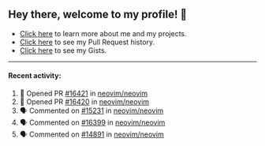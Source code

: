 ## Hey there, welcome to my profile! 👋

- [Click here](https://seandewar.github.io/) to learn more about me and my projects.
- [Click here](https://github.com/search?p=1&q=author%3Aseandewar+is%3Apr) to see my Pull Request history.
- [Click here](https://gist.github.com/seandewar) to see my Gists.

---

#### Recent activity:

<!--START_SECTION:activity-->
1. 💪 Opened PR [#16421](https://github.com/neovim/neovim/pull/16421) in [neovim/neovim](https://github.com/neovim/neovim)
2. 💪 Opened PR [#16420](https://github.com/neovim/neovim/pull/16420) in [neovim/neovim](https://github.com/neovim/neovim)
3. 🗣 Commented on [#15231](https://github.com/neovim/neovim/issues/15231) in [neovim/neovim](https://github.com/neovim/neovim)
4. 🗣 Commented on [#16399](https://github.com/neovim/neovim/issues/16399) in [neovim/neovim](https://github.com/neovim/neovim)
5. 🗣 Commented on [#14891](https://github.com/neovim/neovim/issues/14891) in [neovim/neovim](https://github.com/neovim/neovim)
<!--END_SECTION:activity-->

